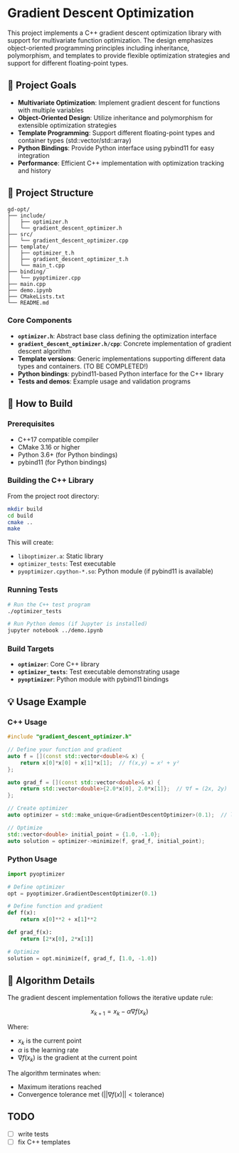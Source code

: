 # Gradient Descent Optimization

This project implements a C++ gradient descent optimization library with support for multivariate function optimization. The design emphasizes object-oriented programming principles including inheritance, polymorphism, and templates to provide flexible optimization strategies and support for different floating-point types.

## 🎯 Project Goals

- **Multivariate Optimization**: Implement gradient descent for functions with multiple variables
- **Object-Oriented Design**: Utilize inheritance and polymorphism for extensible optimization strategies
- **Template Programming**: Support different floating-point types and container types (std::vector/std::array)
- **Python Bindings**: Provide Python interface using pybind11 for easy integration
- **Performance**: Efficient C++ implementation with optimization tracking and history

## 📁 Project Structure

```
gd-opt/
├── include/                          
│   ├── optimizer.h                   
│   └── gradient_descent_optimizer.h  
├── src/
│   └── gradient_descent_optimizer.cpp 
├── template/                         
│   ├── optimizer_t.h
│   ├── gradient_descent_optimizer_t.h
│   └── main_t.cpp
├── binding/
│   └── pyoptimizer.cpp
├── main.cpp
├── demo.ipynb
├── CMakeLists.txt
└── README.md
```

### Core Components

- **`optimizer.h`**: Abstract base class defining the optimization interface
- **`gradient_descent_optimizer.h/cpp`**: Concrete implementation of gradient descent algorithm
- **Template versions**: Generic implementations supporting different data types and containers. (TO BE COMPLETED!)
- **Python bindings**: pybind11-based Python interface for the C++ library
- **Tests and demos**: Example usage and validation programs

## 🚀 How to Build

### Prerequisites
- C++17 compatible compiler
- CMake 3.16 or higher
- Python 3.6+ (for Python bindings)
- pybind11 (for Python bindings)

### Building the C++ Library

From the project root directory:

```bash
mkdir build
cd build
cmake ..
make
```

This will create:
- `liboptimizer.a`: Static library
- `optimizer_tests`: Test executable
- `pyoptimizer.cpython-*.so`: Python module (if pybind11 is available)

### Running Tests

```bash
# Run the C++ test program
./optimizer_tests

# Run Python demos (if Jupyter is installed)
jupyter notebook ../demo.ipynb
```

### Build Targets

- **`optimizer`**: Core C++ library
- **`optimizer_tests`**: Test executable demonstrating usage
- **`pyoptimizer`**: Python module with pybind11 bindings

## 💡 Usage Example

### C++ Usage

```cpp
#include "gradient_descent_optimizer.h"

// Define your function and gradient
auto f = [](const std::vector<double>& x) {
    return x[0]*x[0] + x[1]*x[1];  // f(x,y) = x² + y²
};

auto grad_f = [](const std::vector<double>& x) {
    return std::vector<double>{2.0*x[0], 2.0*x[1]};  // ∇f = (2x, 2y)
};

// Create optimizer
auto optimizer = std::make_unique<GradientDescentOptimizer>(0.1);  // learning_rate = 0.1

// Optimize
std::vector<double> initial_point = {1.0, -1.0};
auto solution = optimizer->minimize(f, grad_f, initial_point);
```

### Python Usage

```python
import pyoptimizer

# Define optimizer
opt = pyoptimizer.GradientDescentOptimizer(0.1)

# Define function and gradient
def f(x):
    return x[0]**2 + x[1]**2

def grad_f(x):
    return [2*x[0], 2*x[1]]

# Optimize
solution = opt.minimize(f, grad_f, [1.0, -1.0])
```

## 🧪 Algorithm Details

The gradient descent implementation follows the iterative update rule:

$$
x_{k+1} = x_k - \alpha \nabla f(x_k)
$$

Where:
- $x_k$ is the current point
- $\alpha$ is the learning rate
- $\nabla f(x_k)$ is the gradient at the current point

The algorithm terminates when:
- Maximum iterations reached
- Convergence tolerance met ($||\nabla f(x)|| < \text{tolerance}$)

## TODO

- [ ] write tests
- [ ] fix C++ templates